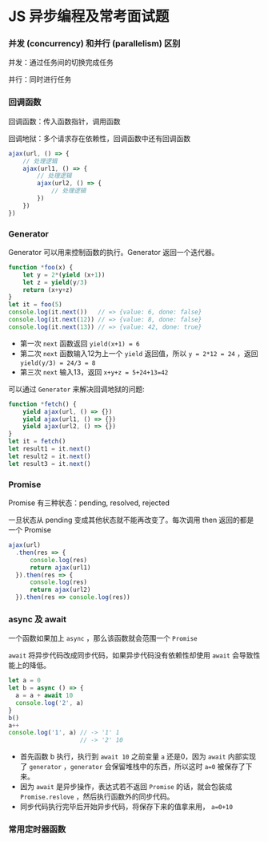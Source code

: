 # JS 异步编程及常考面试题

### 并发 \(concurrency\) 和并行 \(parallelism\) 区别

并发：通过任务间的切换完成任务

并行：同时进行任务

### 回调函数

回调函数：传入函数指针，调用函数

回调地狱：多个请求存在依赖性，回调函数中还有回调函数

```javascript
ajax(url, () => {
    // 处理逻辑
    ajax(url1, () => {
        // 处理逻辑
        ajax(url2, () => {
            // 处理逻辑
        })
    })
})
```

### Generator

Generator 可以用来控制函数的执行。Generator 返回一个迭代器。

```javascript
function *foo(x) {
    let y = 2*(yield (x+1))
    let z = yield(y/3)
    return (x+y+z)
}
let it = foo(5)
console.log(it.next())   // => {value: 6, done: false}
console.log(it.next(12)) // => {value: 8, done: false}
console.log(it.next(13)) // => {value: 42, done: true}
```

* 第一次 `next` 函数返回 `yield(x+1) = 6`  
* 第二次 `next` 函数输入12为上一个 `yield` 返回值，所以 `y = 2*12 = 24` ，返回 `yield(y/3) = 24/3 = 8` 
* 第三次 `next` 输入13，返回 `x+y+z = 5+24+13=42` 

可以通过 `Generator` 来解决回调地狱的问题:

```javascript
function *fetch() {
    yield ajax(url, () => {})
    yield ajax(url1, () => {})
    yield ajax(url2, () => {})
}
let it = fetch()
let result1 = it.next()
let result2 = it.next()
let result3 = it.next()
```

### Promise

Promise 有三种状态：pending, resolved, rejected

一旦状态从 pending 变成其他状态就不能再改变了。每次调用 then 返回的都是一个 Promise

```javascript
ajax(url)
  .then(res => {
      console.log(res)
      return ajax(url1)
  }).then(res => {
      console.log(res)
      return ajax(url2)
  }).then(res => console.log(res))
```

### async 及 await

一个函数如果加上 `async` ，那么该函数就会范围一个 `Promise` 

`await` 将异步代码改成同步代码，如果异步代码没有依赖性却使用 `await` 会导致性能上的降低。

```javascript
let a = 0
let b = async () => {
  a = a + await 10
  console.log('2', a)
}
b()
a++
console.log('1', a) // -> '1' 1
                    // -> '2' 10
```

* 首先函数 b 执行，执行到 `await 10` 之前变量 `a` 还是0，因为 `await` 内部实现了 `generator` ，`generator` 会保留堆栈中的东西，所以这时 `a=0` 被保存了下来。
* 因为 `await` 是异步操作，表达式若不返回 `Promise` 的话，就会包装成 `Promise.reslove` ，然后执行函数外的同步代码。
* 同步代码执行完毕后开始异步代码，将保存下来的值拿来用， `a=0+10` 

### 常用定时器函数







